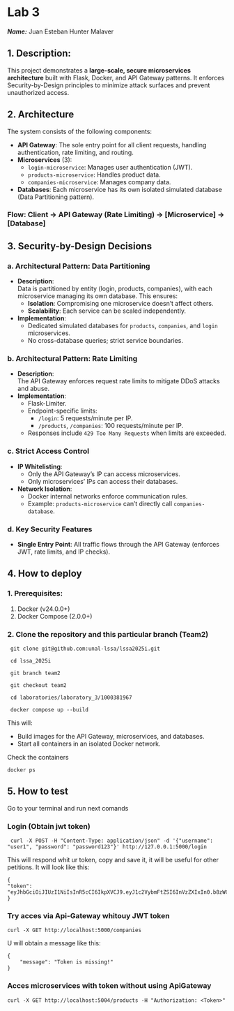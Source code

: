 # Lab 3
***Name:*** Juan Esteban Hunter Malaver
## 1. Description: 
This project demonstrates a **large-scale, secure microservices architecture** built with Flask, Docker, and API Gateway patterns. It enforces Security-by-Design principles to minimize attack surfaces and prevent unauthorized access.

## 2. Architecture
The system consists of the following components:
- **API Gateway**: The sole entry point for all client requests, handling authentication, rate limiting, and routing.
- **Microservices** (3):
  - `login-microservice`: Manages user authentication (JWT).
  - `products-microservice`: Handles product data.
  - `companies-microservice`: Manages company data.
- **Databases**: Each microservice has its own isolated simulated database (Data Partitioning pattern).
### Flow: Client → API Gateway (Rate Limiting) → [Microservice] → [Database]

## 3. Security-by-Design Decisions
### a. Architectural Pattern: Data Partitioning
- **Description**:  
  Data is partitioned by entity (login, products, companies), with each microservice managing its own database. This ensures:
  - **Isolation**: Compromising one microservice doesn’t affect others.
  - **Scalability**: Each service can be scaled independently.
- **Implementation**:  
  - Dedicated simulated databases for `products`, `companies`, and `login` microservices.
  - No cross-database queries; strict service boundaries.

### b. Architectural Pattern: Rate Limiting
- **Description**:  
  The API Gateway enforces request rate limits to mitigate DDoS attacks and abuse.
- **Implementation**:  
  - Flask-Limiter.
  - Endpoint-specific limits:
    - `/login`: 5 requests/minute per IP.
    - `/products`, `/companies`: 100 requests/minute per IP.
  - Responses include `429 Too Many Requests` when limits are exceeded.

### c. Strict Access Control
- **IP Whitelisting**:  
  - Only the API Gateway’s IP can access microservices.
  - Only microservices’ IPs can access their databases.
- **Network Isolation**:  
  - Docker internal networks enforce communication rules.
  - Example: `products-microservice` can’t directly call `companies-database`.

### d. Key Security Features
- **Single Entry Point**: All traffic flows through the API Gateway (enforces JWT, rate limits, and IP checks).

## 4. How to deploy
### 1. Prerequisites:
1. Docker (v24.0.0+)
2. Docker Compose (2.0.0+)
### 2. Clone the repository and this particular branch (Team2)
     git clone git@github.com:unal-lssa/lssa2025i.git 

     cd lssa_2025i

     git branch team2

     git checkout team2

     cd laboratories/laboratory_3/1000381967

     docker compose up --build

This will:

* Build images for the API Gateway, microservices, and databases.
* Start all containers in an isolated Docker network.

Check the containers

    docker ps

## 5. How to test
Go to your terminal and run next comands

### Login (Obtain jwt token)

     curl -X POST -H "Content-Type: application/json" -d '{"username": "user1", "password": "password123"}' http://127.0.0.1:5000/login

This will respond whit ur token, copy and save it, it will be useful for other petitions. It will look like this:

    {
    "token": "eyJhbGciOiJIUzI1NiIsInR5cCI6IkpXVCJ9.eyJ1c2VybmFtZSI6InVzZXIxIn0.b8zWC_EEAbaYmdIkEbKeNeptteAlJSKFAS223Gk"
    }

### Try acces via Api-Gateway whitouy JWT token
    curl -X GET http://localhost:5000/companies
U will obtain a message like this:

    { 
        "message": "Token is missing!" 
    }

### Acces microservices with token without using ApiGateway

    curl -X GET http://localhost:5004/products -H "Authorization: <Token>"

